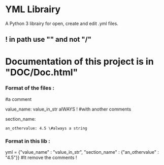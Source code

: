 # YML Librairy
A Python 3 librairy for open, create and edit .yml files.
## ! in path use "\" and not "/"

# Documentation of this project is in "DOC/Doc.html"
### Format of the files :
  \#a comment

  value_name: value_in_str alWAYS ! \#with another comments

  section_name:

    an_othervalue: 4.5 \#always a string

### Format in this lib :
  yml = {"value_name" : "value_in_str", "section_name" : {"an_othervalue" : "4.5"}}   \#It remove the comments !